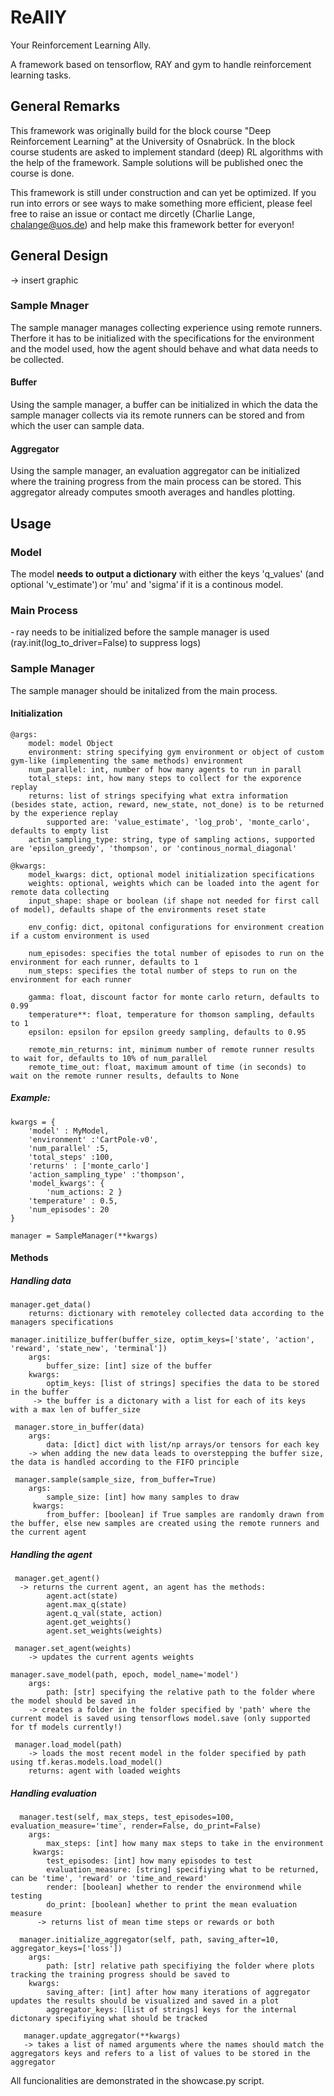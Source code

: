 # ReAllY

Your Reinforcement Learning Ally.

A framework based on tensorflow, RAY and gym to handle reinforcement learning tasks.



## General Remarks

This framework was originally build for the block course "Deep Reinforcement Learning" at the University of Osnabrück.
In the block course students are asked to implement standard (deep) RL algorithms with the help of the framework. Sample solutions will be published onec the course is done.

This framework is still under construction and can yet be optimized. If you run into errors or see ways to make something more efficient, please feel free to raise an issue or contact me dircetly (Charlie Lange, chalange@uos.de) and help make this framework better for everyon!

## General Design

-> insert graphic

### Sample Mnager
The sample manager manages collecting experience using remote runners. Therfore it has to be initialized with the specifications for the environment and the model used, how the agent should behave and what data needs to be collected. 

#### Buffer
Using the sample manager, a buffer can be initialized in which the data the sample manager collects via its remote runners can be stored and from which the user can sample data.

#### Aggregator 
Using the sample manager, an evaluation aggregator can be initialized where the training progress from the main process can be stored. This aggregator already computes smooth averages and handles plotting.


## Usage
### Model
The model **needs to output a dictionary** with either the keys 'q_values' (and optional 'v_estimate') or 'mu' and 'sigma' if it is a continous model. 

### Main Process
- ray needs to be initialized before the sample manager is used (ray.init(log_to_driver=False) to suppress logs)

### Sample Manager
The sample manager should be initalized from the main process.

#### Initialization

    @args:
        model: model Object
        environment: string specifying gym environment or object of custom gym-like (implementing the same methods) environment
        num_parallel: int, number of how many agents to run in parall
        total_steps: int, how many steps to collect for the exporence replay
        returns: list of strings specifying what extra information (besides state, action, reward, new_state, not_done) is to be returned by the experience replay
            supported are: 'value_estimate', 'log_prob', 'monte_carlo', defaults to empty list
        actin_sampling_type: string, type of sampling actions, supported are 'epsilon_greedy', 'thompson', or 'continous_normal_diagonal'

    @kwargs:
        model_kwargs: dict, optional model initialization specifications
        weights: optional, weights which can be loaded into the agent for remote data collecting
        input_shape: shape or boolean (if shape not needed for first call of model), defaults shape of the environments reset state

        env_config: dict, opitonal configurations for environment creation if a custom environment is used

        num_episodes: specifies the total number of episodes to run on the environment for each runner, defaults to 1
        num_steps: specifies the total number of steps to run on the environment for each runner

        gamma: float, discount factor for monte carlo return, defaults to 0.99
        temperature**: float, temperature for thomson sampling, defaults to 1
        epsilon: epsilon for epsilon greedy sampling, defaults to 0.95

        remote_min_returns: int, minimum number of remote runner results to wait for, defaults to 10% of num_parallel
        remote_time_out: float, maximum amount of time (in seconds) to wait on the remote runner results, defaults to None
 
##### Example:

    kwargs = {
        'model' : MyModel,
        'environment' :'CartPole-v0',
        'num_parallel' :5,
        'total_steps' :100,
        'returns' : ['monte_carlo']
        'action_sampling_type' :'thompson',
        'model_kwargs': {
            'num_actions: 2 }
        'temperature' : 0.5,
        'num_episodes': 20
    }

    manager = SampleManager(**kwargs)

#### Methods

##### Handling data
    manager.get_data()
        returns: dictionary with remoteley collected data according to the managers specifications

    manager.initilize_buffer(buffer_size, optim_keys=['state', 'action', 'reward', 'state_new', 'terminal'])
        args: 
            buffer_size: [int] size of the buffer
        kwargs:
            optim_keys: [list of strings] specifies the data to be stored in the buffer
         -> the buffer is a dictonary with a list for each of its keys with a max len of buffer_size
        
     manager.store_in_buffer(data)
        args:
            data: [dict] dict with list/np arrays/or tensors for each key
        -> when adding the new data leads to overstepping the buffer size, the data is handled according to the FIFO principle
        
     manager.sample(sample_size, from_buffer=True)
        args:
            sample_size: [int] how many samples to draw
         kwargs: 
            from_buffer: [boolean] if True samples are randomly drawn from the buffer, else new samples are created using the remote runners and the current agent
  
  ##### Handling the agent
  
     manager.get_agent()
      -> returns the current agent, an agent has the methods:
            agent.act(state)
            agent.max_q(state)
            agent.q_val(state, action)
            agent.get_weights()
            agent.set_weights(weights)
            
     manager.set_agent(weights)
        -> updates the current agents weights
    
    manager.save_model(path, epoch, model_name='model')
        args: 
            path: [str] specifying the relative path to the folder where the model should be saved in 
        -> creates a folder in the folder specified by 'path' where the current model is saved using tensorflows model.save (only supported for tf models currently!)
        
     manager.load_model(path)
        -> loads the most recent model in the folder specified by path using tf.keras.models.load_model()
        returns: agent with loaded weights
        
 ##### Handling evaluation
      
      manager.test(self, max_steps, test_episodes=100, evaluation_measure='time', render=False, do_print=False)
        args: 
            max_steps: [int] how many max steps to take in the environment
         kwargs: 
            test_episodes: [int] how many episodes to test
            evaluation_measure: [string] specifiying what to be returned, can be 'time', 'reward' or 'time_and_reward'
            render: [boolean] whether to render the environmend while testing
            do_print: [boolean] whether to print the mean evaluation measure
          -> returns list of mean time steps or rewards or both
        
      manager.initialize_aggregator(self, path, saving_after=10, aggregator_keys=['loss'])
        args:
            path: [str] relative path specifiying the folder where plots tracking the training progress should be saved to
        kwargs: 
            saving_after: [int] after how many iterations of aggregator updates the results should be visualized and saved in a plot
            aggregator_keys: [list of strings] keys for the internal dictonary specifiying what should be tracked
       
       manager.update_aggregator(**kwargs)
       -> takes a list of named arguments where the names should match the aggregators keys and refers to a list of values to be stored in the aggregator
       
       
    
   All funcionalities are demonstrated in the showcase.py script.
    
    

